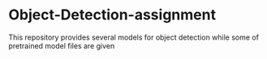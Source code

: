 # Object-Detection-assignment
This repository provides several models for object detection while some of pretrained model files are given
